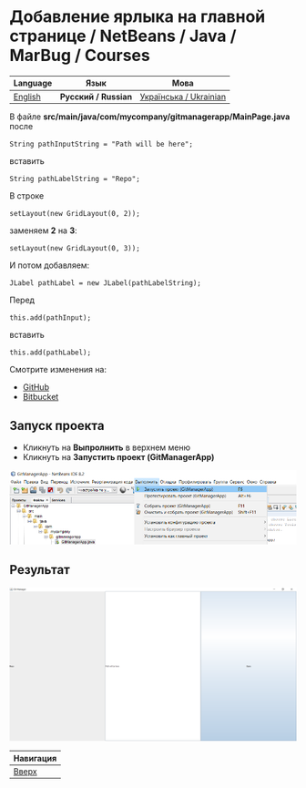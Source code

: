 # Добавление ярлыка на главной странице / NetBeans / Java / MarBug / Courses

| Language | Язык | Мова |
| -------- | ---- | ---- |
| [English](README.md) | **Русский / Russian** | [Українська / Ukrainian](README.uk.md) |

В файле **src/main/java/com/mycompany/gitmanagerapp/MainPage.java** после

    String pathInputString = "Path will be here";

вставить

    String pathLabelString = "Repo";

В строке

    setLayout(new GridLayout(0, 2));

заменяем **2** на **3**:

    setLayout(new GridLayout(0, 3));

И потом добавляем:

    JLabel pathLabel = new JLabel(pathLabelString);

Перед

    this.add(pathInput);

вставить

    this.add(pathLabel);

Смотрите изменения на:

* [GitHub](https://github.com/marbug/courses-marbug-java/compare/v4.3_change-grid-layout-params...v4.4_add-main-page-label)
* [Bitbucket](https://bitbucket.org/marbug/courses-marbug-java/branches/compare/v4.4_add-main-page-label%0Dv4.3_change-grid-layout-params#diff)

## Запуск проекта ##

* Кликнуть на **Выпролнить** в верхнем меню
* Кликнуть на **Запустить проект (GitManagerApp)**

![Меню](https://github.com/marbug/courses-marbug-java/blob/master/netbeans/run-project/menu.ru.png)

## Результат ##

![Меню](https://github.com/marbug/courses-marbug-java/blob/master/netbeans/add-main-page-label/result.ru.png)

| Навигация                |
| ------------------------ |
| [Вверх](../README.ru.md) |
